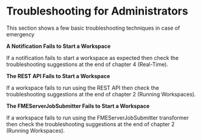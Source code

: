 # Troubleshooting for Administrators

This section shows a few basic troubleshooting techniques in case of emergency



**A Notification Fails to Start a Workspace**

If a notification fails to start a workspace as expected then check the troubleshooting suggestions at the end of chapter 4 (Real-Time).

**The REST API Fails to Start a Workspace**

If a workspace fails to run using the REST API then check the troubleshooting suggestions at the end of chapter 2 (Running Workspaces).

**The FMEServerJobSubmitter Fails to Start a Workspace**

If a workspace fails to run using the FMEServerJobSubmitter transformer then check the troubleshooting suggestions at the end of chapter 2 (Running Workspaces).